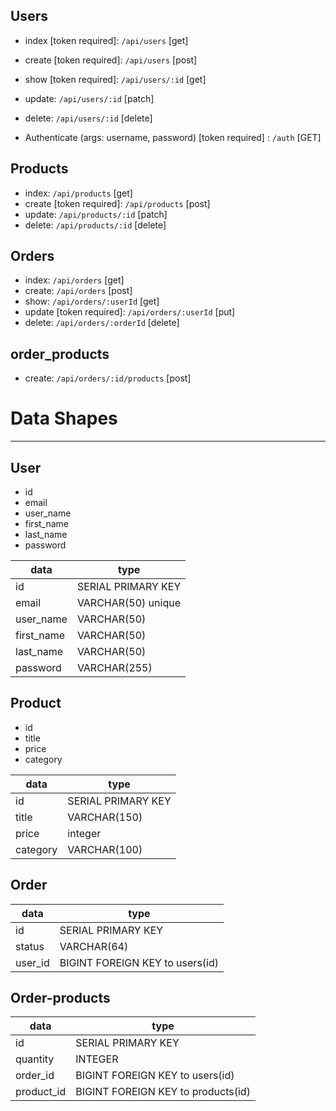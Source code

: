 ## Users

* index [token required]: `/api/users` [get]
* create [token required]: `/api/users` [post]
* show [token required]: `/api/users/:id` [get]
* update: `/api/users/:id` [patch]
* delete: `/api/users/:id` [delete]

* Authenticate (args: username, password) [token required] : `/auth` [GET]

## Products

* index: `/api/products` [get]
* create [token required]: `/api/products` [post]
* update: `/api/products/:id` [patch]
* delete: `/api/products/:id` [delete]

## Orders

* index: `/api/orders` [get]
* create: `/api/orders` [post]
* show: `/api/orders/:userId` [get]
* update [token required]: `/api/orders/:userId` [put]
* delete: `/api/orders/:orderId` [delete]

## order_products
* create: `/api/orders/:id/products` [post]


# Data Shapes
- - - -

## User
* id
* email
* user_name
* first_name
* last_name
* password

data          | type
------------- | -------------
id            | SERIAL PRIMARY KEY
email         | VARCHAR(50) unique
user_name     | VARCHAR(50)
first_name    | VARCHAR(50)
last_name     | VARCHAR(50)
password      | VARCHAR(255)

## Product
* id
* title
* price
* category

data          | type
------------- | -------------
id            | SERIAL PRIMARY KEY
title         | VARCHAR(150)
price         | integer
category      | VARCHAR(100)

## Order

data          | type
------------- | -------------
id            | SERIAL PRIMARY KEY
status        | VARCHAR(64)
user_id       | BIGINT FOREIGN KEY to users(id)

## Order-products

data          | type
------------- | -------------
id            | SERIAL PRIMARY KEY
quantity      | INTEGER
order_id      | BIGINT FOREIGN KEY to users(id)
product_id    | BIGINT FOREIGN KEY to products(id)
